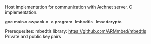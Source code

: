 Host implementation for communication with Archnet server.
C implementation.

gcc main.c cwpack.c -o program -lmbedtls -lmbedcrypto

Prerequesites: mbedtls library: https://github.com/ARMmbed/mbedtls
               Private and public key pairs
